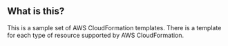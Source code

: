 ## What is this?

This is a sample set of AWS CloudFormation templates.  There is a template for each type of resource supported by AWS
CloudFormation.
